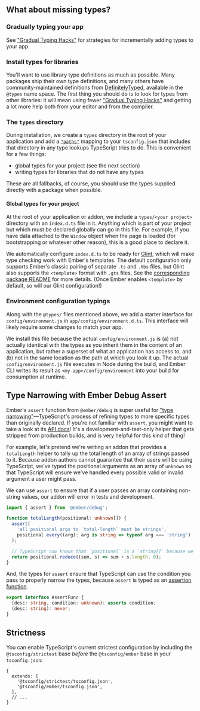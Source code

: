 ## What about missing types?

### Gradually typing your app

See ["Gradual Typing Hacks"][gradual-typing-hacks] for strategies for incrementally adding types to your app.

### Install types for libraries

You'll want to use library type definitions as much as possible. Many packages ship their own type definitions, and many others have community-maintained definitions from [DefinitelyTyped][], available in the `@types` name space. The first thing you should do is to look for types from other libraries: it will mean using fewer ["Gradual Typing Hacks"][gradual-typing-hacks] and getting a lot more help both from your editor and from the compiler.

### The `types` directory

During installation, we create a `types` directory in the root of your application and add a [`"paths"`][tsconfig-paths] mapping to your `tsconfig.json` that includes that directory in any type lookups TypeScript tries to do. This is convenient for a few things:

- global types for your project (see the next section)
- writing types for libraries that do not have any types

These are all fallbacks, of course, you should use the types supplied directly with a package when possible.

#### Global types for your project

At the root of your application or addon, we include a `types/<your project>` directory with an `index.d.ts` file in it. Anything which is part of your project but which must be declared globally can go in this file. For example, if you have data attached to the `Window` object when the page is loaded (for bootstrapping or whatever other reason), this is a good place to declare it.

We automatically configure `index.d.ts` to be ready for [Glint][], which will make type checking work with Ember's templates. The default configuration only supports Ember's classic pairing of separate `.ts` and `.hbs` files, but Glint also supports the `<template>` format with `.gts` files. See the [corresponding package README][glint-environment-ember-template-imports] for more details. (Once Ember enables `<template>` by default, so will our Glint configuration!)

### Environment configuration typings

Along with the `@types/` files mentioned above, we add a starter interface for `config/environment.js` in `app/config/environment.d.ts`. This interface will likely require some changes to match your app.

We install this file because the actual `config/environment.js` is (a) not actually identical with the types as you inherit them in the content of an application, but rather a superset of what an application has access to, and (b) not in the same location as the path at which you look it up. The actual `config/environment.js` file executes in Node during the build, and Ember CLI writes its result as `<my-app>/config/environment` into your build for consumption at runtime.

## Type Narrowing with Ember Debug Assert

Ember's `assert` function from `@ember/debug` is super useful for ["type narrowing"][type-narrowing]—TypeScript's process of refining types to more specific types than originally declared. If you're not familiar with `assert`, you might want to take a look at its [API docs][debug-assert]! It's a development-and-test-only helper that gets stripped from production builds, and is very helpful for this kind of thing!

For example, let's pretend we're writing an addon that provides a `totalLength` helper to tally up the total length of an array of strings passed to it. Because addon authors cannot guarantee that their users will be using TypeScript, we've typed the positional arguments as an array of `unknown` so that TypeScript will ensure we've handled every possible valid or invalid argument a user might pass.

We can use `assert` to ensure that if a user passes an array containing non-string values, our addon will error in tests and development.

```typescript
import { assert } from '@ember/debug';

function totalLength(positional: unknown[]) {
  assert(
    'all positional args to `total-length` must be strings',
    positional.every((arg): arg is string => typeof arg === 'string')
  );

  // TypeScript now knows that `positional` is a `string[]` because we asserted above
  return positional.reduce((sum, s) => sum + s.length, 0);
}
```

And, the types for `assert` ensure that TypeScript can use the condition you pass to properly narrow the types, because `assert` is typed as an [assertion function][assertion-function].

```typescript
export interface AssertFunc {
  (desc: string, condition: unknown): asserts condition;
  (desc: string): never;
}
```

## Strictness

You can enable TypeScript's current strictest configuration by including the `@tsconfig/strictest` base _before_ the `@tsconfig/ember` base in your `tsconfig.json`:

```json5 {data-filename="tsconfig.json" data-diff="+3"}
{
  extends: [
    '@tsconfig/strictest/tsconfig.json',
    '@tsconfig/ember/tsconfig.json',
  ],
  // ...
}
```

<!-- Internal links -->

[gradual-typing-hacks]: ../../application-development/converting-an-app/#toc_gradual-typing-hacks

<!-- External links -->

[assertion-function]: https://www.typescriptlang.org/docs/handbook/release-notes/typescript-3-7.html#assertion-functions
[debug-assert]: https://api.emberjs.com/ember/6.3.0/functions/@ember%2Fdebug/assert
[DefinitelyTyped]: https://github.com/DefinitelyTyped/DefinitelyTyped
[glint-environment-ember-template-imports]: https://github.com/typed-ember/glint/tree/main/packages/environment-ember-template-imports#readme
[glint]: https://typed-ember.gitbook.io/glint
[tsconfig-paths]: https://www.typescriptlang.org/tsconfig#paths
[type-narrowing]: https://www.typescriptlang.org/docs/handbook/2/narrowing.html
